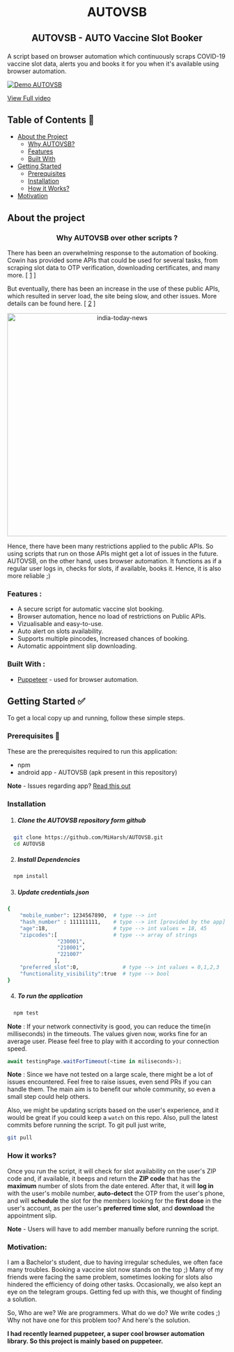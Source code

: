 # <p align ="center" >AUTOVSB</p>
## <p align ="center" >AUTOVSB - AUTO Vaccine Slot Booker </p>
A script based on browser automation which continuously scraps COVID-19 vaccine slot data, alerts you and books it for you when it's available using browser automation.


[![Demo AUTOVSB](https://imgur.com/IXuk45X.gif)](https://www.youtube.com/watch?v=Y8IFcMg9gts)

[View Full video](https://www.youtube.com/watch?v=Y8IFcMg9gts)


## Table of Contents 📕

- [About the Project](#about-the-project)
  - [Why AUTOVSB?](#why-autovsb-over-other-scripts--)
  - [Features](#features-)
  - [Built With](#built-with-)
- [Getting Started](#getting-started-)
  - [Prerequisites](#prerequisites-)
  - [Installation](#installation)
  - [How it Works?](#how-it-works)
- [Motivation](#motivation)


## About the project 

### <p align="center">Why AUTOVSB over other scripts ? </p>
There has been an overwhelming response to the automation of booking. Cowin has provided some APIs that could be used for several tasks, from scraping slot data to OTP verification, downloading certificates, and many more. [ [1](https://apisetu.gov.in/public/api/cowin/cowin-public-v2) ]

But eventually, there has been an increase in the use of these public APIs, which resulted in server load, the site being slow, and other issues. More details can be found here. [ [2](https://www.indiatoday.in/technology/news/story/changes-in-cowin-app-govt-restricts-vaccine-slot-info-to-fight-bots-and-alert-services-1799827-2021-05-07) ]

<p align="center"><img src="https://imgur.com/B0pXS6O.jpg" alt="india-today-news" width="512"/></p>

Hence, there have been many restrictions applied to the public APIs. So using scripts that run on those APIs might get a lot of issues in the future. AUTOVSB, on the other hand, uses browser automation. It functions as if a regular user logs in, checks for slots, if available, books it. Hence, it is also more reliable ;)

### Features : 
-   A secure script for automatic vaccine slot booking.
-   Browser automation, hence no load of restrictions on Public APIs.
-   Vizualisable and easy-to-use.
-   Auto alert on slots availability.
-   Supports multiple pincodes, Increased chances of booking.
-   Automatic appointment slip downloading. 

### Built With : 
- [Puppeteer](https://pptr.dev/) - used for browser automation.




## Getting Started ✅

To get a local copy up and running, follow these simple steps.

### Prerequisites 📖

These are the prerequisites required to run this application:

- npm
- android app - AUTOVSB (apk present in this repository)

**Note** - Issues regarding app? [Read this out](https://github.com/MiHarsh/AUTOVSB/wiki/AUTOVSB-APP)

### Installation

1. ##### Clone the AUTOVSB repository form github 

```sh
  git clone https://github.com/MiHarsh/AUTOVSB.git
  cd AUTOVSB
```
2. ##### Install Dependencies

```sh
  npm install
```
3. ##### Update credentials.json

```sh
{
	"mobile_number": 1234567890,  # type --> int
	"hash_number" : 111111111,    # type --> int [provided by the app]
	"age":18,                     # type --> int values = 18, 45
	"zipcodes":[                  # type --> array of strings
		        "230001",       
		        "210001",
		        "221007"
               ],
	"preferred_slot":0,              # type --> int values = 0,1,2,3
	"functionality_visibility":true  # type --> bool
}
```


4. ##### To run the application

```sh
  npm test
```

**Note** : If your network connectivity is good, you can reduce the time(in milliseconds) in the timeouts. The values given now, works fine for an average user. Please feel free to play with it according to your connection speed.

```js
await testingPage.waitForTimeout(<time in miliseconds>);
```

**Note** : Since we have not tested on a large scale, there might be a lot of issues encountered. Feel free to raise issues, even send PRs if you can handle them. The main aim is to benefit our whole community, so even a small step could help others.

Also, we might be updating scripts based on the user's experience, and it would be great if you could keep a `watch` on this repo. Also, pull the latest commits before running the script. To git pull just write,
```sh
git pull
```


### How it works?
Once you run the script, it will check for slot availability on the user's ZIP code and, if available, it beeps and return the **ZIP code** that has the **maximum** number of slots from the date entered. After that, it will **log in** with the user's mobile number, **auto-detect** the OTP from the user's phone, and will **schedule** the slot for the members looking for the **first dose** in the user's account, as per the user's **preferred time slot**, and **download** the appointment slip.

**Note** - Users will have to add member manually before running the script.

### Motivation:
I am a Bachelor's student, due to having irregular schedules, we often face many troubles. Booking a vaccine slot now stands on the top ;) Many of my friends were facing the same problem, sometimes looking for slots also hindered the efficiency of doing other tasks. Occasionally, we also kept an eye on the telegram groups. Getting fed up with this, we thought of finding a solution.

So, Who are we? We are programmers. What do we do? We write codes ;) Why not have one for this problem too? And here's the solution.

**I had recently learned puppeteer, a super cool browser automation library. So this project is mainly based on puppeteer.**
  
